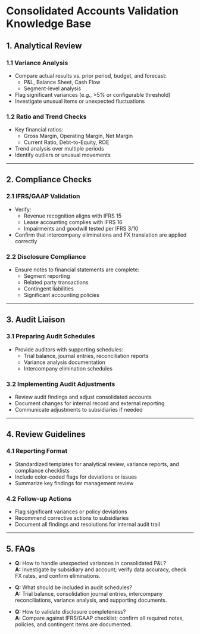# Consolidated Accounts Validation Knowledge Base

## 1. Analytical Review

### 1.1 Variance Analysis
- Compare actual results vs. prior period, budget, and forecast:
  - P&L, Balance Sheet, Cash Flow
  - Segment-level analysis
- Flag significant variances (e.g., >5% or configurable threshold)
- Investigate unusual items or unexpected fluctuations

### 1.2 Ratio and Trend Checks
- Key financial ratios:
  - Gross Margin, Operating Margin, Net Margin
  - Current Ratio, Debt-to-Equity, ROE
- Trend analysis over multiple periods
- Identify outliers or unusual movements

---

## 2. Compliance Checks

### 2.1 IFRS/GAAP Validation
- Verify:
  - Revenue recognition aligns with IFRS 15
  - Lease accounting complies with IFRS 16
  - Impairments and goodwill tested per IFRS 3/10
- Confirm that intercompany eliminations and FX translation are applied correctly

### 2.2 Disclosure Compliance
- Ensure notes to financial statements are complete:
  - Segment reporting
  - Related party transactions
  - Contingent liabilities
  - Significant accounting policies

---

## 3. Audit Liaison

### 3.1 Preparing Audit Schedules
- Provide auditors with supporting schedules:
  - Trial balance, journal entries, reconciliation reports
  - Variance analysis documentation
  - Intercompany elimination schedules

### 3.2 Implementing Audit Adjustments
- Review audit findings and adjust consolidated accounts
- Document changes for internal record and external reporting
- Communicate adjustments to subsidiaries if needed

---

## 4. Review Guidelines

### 4.1 Reporting Format
- Standardized templates for analytical review, variance reports, and compliance checklists
- Include color-coded flags for deviations or issues
- Summarize key findings for management review

### 4.2 Follow-up Actions
- Flag significant variances or policy deviations
- Recommend corrective actions to subsidiaries
- Document all findings and resolutions for internal audit trail

---

## 5. FAQs

- **Q:** How to handle unexpected variances in consolidated P&L?  
  **A:** Investigate by subsidiary and account; verify data accuracy, check FX rates, and confirm eliminations.  

- **Q:** What should be included in audit schedules?  
  **A:** Trial balance, consolidation journal entries, intercompany reconciliations, variance analysis, and supporting documents.  

- **Q:** How to validate disclosure completeness?  
  **A:** Compare against IFRS/GAAP checklist; confirm all required notes, policies, and contingent items are documented.

